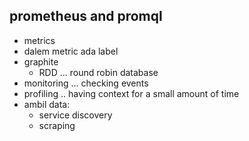 ## prometheus and promql
- metrics
- dalem metric ada label
- graphite
    - RDD ... round robin database
- monitoring ... checking events
- profiling .. having context for a small amount of time
- ambil data:
    - service discovery
    - scraping